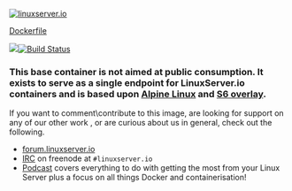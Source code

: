 [linuxserverurl]: https://linuxserver.io
[forumurl]: https://forum.linuxserver.io
[ircurl]: https://www.linuxserver.io/irc/
[podcasturl]: https://www.linuxserver.io/podcast/

[![linuxserver.io](https://raw.githubusercontent.com/linuxserver/docker-templates/master/linuxserver.io/img/linuxserver_medium.png)][linuxserverurl]

[Dockerfile](https://github.com/linuxserver/docker-baseimage-alpine-nginx/blob/master/Dockerfile)

[![](https://images.microbadger.com/badges/image/lsiobase/alpine.nginx.svg)](https://microbadger.com/images/lsiobase/alpine.nginx "Get your own image badge on microbadger.com")[![Build Status](http://jenkins.linuxserver.io:8080/job/Dockers/job/BaseImages/job/lsiobase-alpine.nginx/badge/icon)](http://jenkins.linuxserver.io:8080/job/Dockers/job/BaseImages/job/lsiobase-alpine.nginx/)

### This base container is not aimed at public consumption. It exists to serve as a single endpoint for LinuxServer.io containers and is based upon [Alpine Linux](https://hub.docker.com/_/alpine/) and [S6 overlay](https://github.com/just-containers/s6-overlay).

If you want to comment\contribute to this image, are looking for support on any of our other work , or are curious about us in general, check out the following.

* [forum.linuxserver.io][forumurl]
* [IRC][ircurl] on freenode at `#linuxserver.io`
* [Podcast][podcasturl] covers everything to do with getting the most from your Linux Server plus a focus on all things Docker and containerisation!
